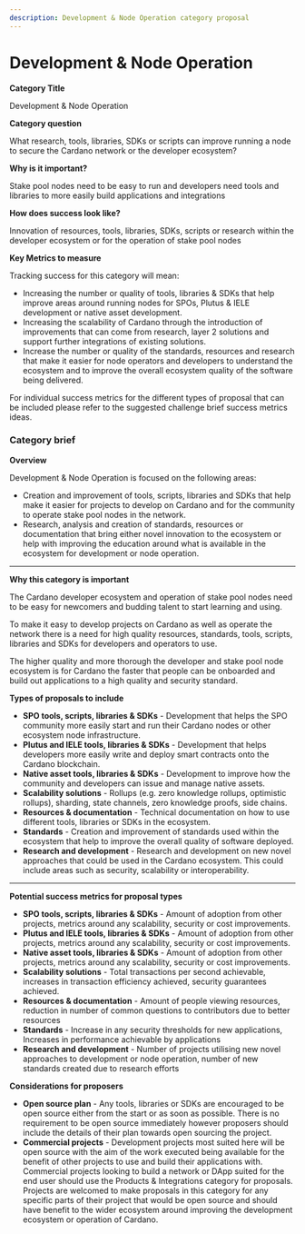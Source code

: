 ```yaml
---
description: Development & Node Operation category proposal
---
```


# Development & Node Operation

**Category Title**

Development & Node Operation

**Category question**

What research, tools, libraries, SDKs or scripts can improve running a node to secure the Cardano network or the developer ecosystem?

**Why is it important?**

Stake pool nodes need to be easy to run and developers need tools and libraries to more easily build applications and integrations

**How does success look like?**

Innovation of resources, tools, libraries, SDKs, scripts or research within the developer ecosystem or for the operation of stake pool nodes

**Key Metrics to measure**

Tracking success for this category will mean:

* Increasing the number or quality of tools, libraries & SDKs that help improve areas around running nodes for SPOs, Plutus & IELE development or native asset development.
* Increasing the scalability of Cardano through the introduction of improvements that can come from research, layer 2 solutions and support further integrations of existing solutions.
* Increase the number or quality of the standards, resources and research that make it easier for node operators and developers to understand the ecosystem and to improve the overall ecosystem quality of the software being delivered.



For individual success metrics for the different types of proposal that can be included please refer to the suggested challenge brief success metrics ideas.



### **Category brief**

**Overview**

Development & Node Operation is focused on the following areas:

* Creation and improvement of tools, scripts, libraries and SDKs that help make it easier for projects to develop on Cardano and for the community to operate stake pool nodes in the network.
* Research, analysis and creation of standards, resources or documentation that bring either novel innovation to the ecosystem or help with improving the education around what is available in the ecosystem for development or node operation.

****

**Why this category is important**

The Cardano developer ecosystem and operation of stake pool nodes need to be easy for newcomers and budding talent to start learning and using.

To make it easy to develop projects on Cardano as well as operate the network there is a need for high quality resources, standards, tools, scripts, libraries and SDKs for developers and operators to use.

The higher quality and more thorough the developer and stake pool node ecosystem is for Cardano the faster that people can be onboarded and build out applications to a high quality and security standard.



**Types of proposals to include**

* **SPO tools, scripts, libraries & SDKs** - Development that helps the SPO community more easily start and run their Cardano nodes or other ecosystem node infrastructure.
* **Plutus and IELE tools, libraries & SDKs** - Development that helps developers more easily write and deploy smart contracts onto the Cardano blockchain.
* **Native asset tools, libraries & SDKs** - Development to improve how the community and developers can issue and manage native assets.&#x20;
* **Scalability solutions** - Rollups (e.g. zero knowledge rollups, optimistic rollups), sharding, state channels, zero knowledge proofs, side chains.
* **Resources & documentation** - Technical documentation on how to use different tools, libraries or SDKs in the ecosystem.&#x20;
* **Standards** - Creation and improvement of standards used within the ecosystem that help to improve the overall quality of software deployed.
* **Research and development** - Research and development on new novel approaches that could be used in the Cardano ecosystem. This could include areas such as security, scalability or interoperability.

****

**Potential success metrics for proposal types**

* **SPO tools, scripts, libraries & SDKs** - Amount of adoption from other projects, metrics around any scalability, security or cost improvements.
* **Plutus and IELE tools, libraries & SDKs** - Amount of adoption from other projects, metrics around any scalability, security or cost improvements.
* **Native asset tools, libraries & SDKs** - Amount of adoption from other projects, metrics around any scalability, security or cost improvements.
* **Scalability solutions** - Total transactions per second achievable, increases in transaction efficiency achieved, security guarantees achieved.
* **Resources & documentation** - Amount of people viewing resources, reduction in number of common questions to contributors due to better resources
* **Standards** - Increase in any security thresholds for new applications, Increases in performance achievable by applications
* **Research and development** - Number of projects utilising new novel approaches to development or node operation, number of new standards created due to research efforts



**Considerations for proposers**

* **Open source plan** - Any tools, libraries or SDKs are encouraged to be open source either from the start or as soon as possible. There is no requirement to be open source immediately however proposers should include the details of their plan towards open sourcing the project.
* **Commercial projects** - Development projects most suited here will be open source with the aim of the work executed being available for the benefit of other projects to use and build their applications with. Commercial projects looking to build a network or DApp suited for the  end user should use the Products & Integrations category for proposals. Projects are welcomed to make proposals in this category for any specific parts of their project that would be open source and should have benefit to the wider ecosystem around improving the development ecosystem or operation of Cardano.
